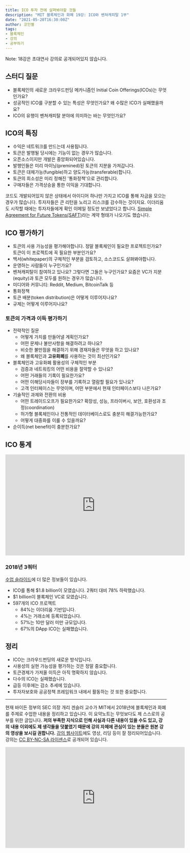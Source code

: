 ```yaml
---
title: ICO 투자 전에 살펴봐야할 것들
description: "MIT 블록체인과 화폐 19강: ICO와 벤쳐캐피탈 1부"
date: "2021-05-20T16:30:00Z"
author: 코인별
tags: 
- 블록체인
- 강의
- 공부하기
---
```


Note: 18강은 초대연사 강의로 공개되어있지 않습니다.

## 스터디 질문
- 블록체인의 새로운 크라우드펀딩 메카니즘인 Initial Coin Offerings(ICOs)는 무엇인가요?
- 성공적인 ICO를 구분할 수 있는 특성은 무엇인가요? 왜 수많은 ICO가 실패했을까요?
- ICO의 유행이 벤쳐캐피탈 분야에 의미하는 바는 무엇인가요?

## ICO의 특징
- 수익은 네트워크를 만드는데 사용됩니다.
- 토큰은 발행될 당시에는 기능이 없는 경우가 많습니다.
- 오픈소스이지만 개발은 중앙화되어있습니다.
- 발행인들은 미리 마이닝(premined)된 토큰의 지분을 가져갑니다.
- 토큰은 대체가능(fungible)하고 양도가능(transferable)합니다.
- 토큰의 희소성은 미리 정해진 '통화정책'으로 관리합니다.
- 구매자들은 가격상승을 통한 이익을 기대합니다.

코드도 개발되어있지 않은 상태에서 아이디어 하나만 가지고 ICO를 통해 자금을 모으는 경우가 많습니다. 투자자들은 큰 리턴을 노리고 리스크를 감수하는 것이지요. 이더리움도 시작할 때에는 투자자들에게 확인 이메일 정도만 보냈었다고 합니다. [Simple Agreement for Future Tokens(SAFT)](https://www.investopedia.com/terms/s/simple-agreement-future-tokens-saft.asp)라는 계약 형태가 나오기도 했습니다. 

## ICO 평가하기
- 토큰의 사용 가능성을 평가해야합니다. 정말 블록체인이 필요한 프로젝트인가요? 토큰이 이 프로젝트에 꼭 필요한 부분인가요?
- 백서(whitepaper)의 구체적인 부분을 검토하고, 소스코드도 살펴봐야합니다.
- 운영하는 사람들이 누구인가요?
- 벤쳐캐피탈이 참여하고 있나요? 그렇다면 그들은 누구인가요? 요즘은 VC가 지분(equity)과 토큰 모두를 원하는 경우가 많습니다.
- 미디어와 커뮤니티: Reddit, Medium, BitcoinTalk 등
- 통화정책
- 토큰 배분(token distribution)은 어떻게 이루어지나요?
- 규제는 어떻게 이루어지나요?

### 토큰의 가격과 이득 평가하기
- 전략적인 질문
  - 어떻게 가치를 만들어낼 계획인가요?
  - 어떤 문제나 불만사항을 해결하려고 하나요?
  - 비슷한 불만점을 해결하기 위해 경재자들은 무엇을 하고 있나요?
  - 왜 블록체인과 **고유화폐**를 사용하는 것이 최선인가요?
- 블록체인과 고유화폐 활용성의 구체적인 부분
  - 검증과 네트워킹의 어떤 비용을 절약할 수 있나요?
  - 어떤 거래들의 기록이 필요한가요?
  - 어떤 이해당사자들이 장부를 기록하고 열람할 필요가 있나요?
  - 고객 인터페이스는 무엇이며, 어떤 부분에서 현재 인터페이스보다 나은가요?
- 기술적인 과제와 전환의 비용
  - 어떤 트레이드오프가 필요한가요? 확장성, 성능, 프라이버시, 보안, 호환성과 조정(coordination)
  - 허가형 블록체인이나 전통적인 데이터베이스로도 충분히 해결가능한가요?
  - 어떻게 대중화를 이룰 수 있을까요?
- 순이득(net benefit)이 충분한가요?

## ICO 통계

<iframe width="560" height="315" src="https://www.youtube.com/embed/yQ7zRWujaYE" title="YouTube video player" frameborder="0" allow="accelerometer; autoplay; clipboard-write; encrypted-media; gyroscope; picture-in-picture" allowfullscreen></iframe>

### 2018년 3쿼터
[수업 슬라이드](https://ocw.mit.edu/courses/sloan-school-of-management/15-s12-blockchain-and-money-fall-2018/lecture-slides/MIT15_S12F18_ses19.pdf)에 더 많은 정보들이 있습니다.

- ICO를 통해 $1.8 billion이 모였습니다. 2쿼터 대비 78% 하락했습니다.
- $1 billion이 블록체인 VC로 모였습니다.
- 597개의 ICO 프로젝트
  - 84%는 이더리움 기반입니다.
  - 4%는 거래소에 등록되었습니다.
  - 57%는 10만 달러 미만 규모입니다.
  - 67%의 DApp ICO는 실패했습니다.

## 정리
- ICO는 크라우드펀딩의 새로운 방식입니다.
- 사용성의 실현 가능성을 평가하는 것은 정말 중요합니다.
- 토큰경제가 가져올 이득은 아직 명확하지 않습니다.
- 다수의 ICO는 실패했습니다.
- 급등 이후에는 감소 추세에 있습니다.
- 투자자보호와 공공정책 프레임워크 내에서 활동하는 것 또한 중요합니다.

---
현재 바이든 정부의 SEC 의장 개리 겐슬러 교수가 MIT에서 2018년에 블록체인과 화폐를 주제로 수업한 내용을 정리하고 있습니다. 이 요약노트는 무엇보다도 제 스스로의 공부를 위한 글입니다. **저의 부족한 지식으로 인해 사실과 다른 내용이 있을 수도 있고, 강의 내용 이외에도 제 생각들을 덧붙였기 때문에 강의 자체에 관심이 있는 분들은 원본 강의 영상을 보시길 권합니다.** [강의 웹사이트](https://ocw.mit.edu/courses/sloan-school-of-management/15-s12-blockchain-and-money-fall-2018/video-lectures/)에도 영상, 리딩 등이 잘 정리되어있습니다. 강의는 [CC BY-NC-SA 라이센스](https://creativecommons.org/licenses/by-nc-sa/4.0/)로 공개되어 있습니다.

<iframe width="560" height="315" src="https://www.youtube.com/embed/iWpQpPbo7rM" title="YouTube video player" frameborder="0" allow="accelerometer; autoplay; clipboard-write; encrypted-media; gyroscope; picture-in-picture" allowfullscreen></iframe>